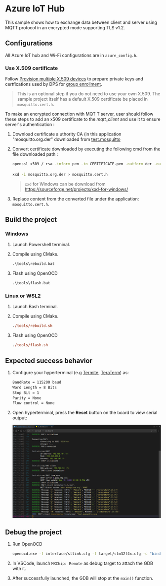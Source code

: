# Azure IoT Hub

This sample shows how to exchange data between client and server using MQTT protocol in an encrypted mode supporting TLS v1.2.

## Configurations

All Azure IoT hub and Wi-Fi configurations are in `azure_config.h`.

### Use X.509 certificate

Follow [Provision multiple X.509 devices](https://learn.microsoft.com/azure/iot-dps/tutorial-custom-hsm-enrollment-group-x509?tabs=linux) to prepare private keys and certfications used by DPS for [group enrollment](https://learn.microsoft.com/azure/iot-dps/concepts-service#enrollment-group).

> This is an optional step if you do not need to use your own X.509. The sample project itself has a default X.509 certificate be placed in `mosquitto.cert.h`.

To make an encrypted connection with MQT T server, user should follow these steps to add an x509 certificate to the _mqtt_client_ and use it to ensure server's authentication :

1. Download certificate a uthority CA (in this application "mosquitto.org.der" downloaded from [test.mosquitto](https://test.mosquitto.org)

1. Convert certificate downloaded by executing the following cmd from the file downloaded path :

   ```bash
   openssl x509 / rsa -inform pem -in CERTIFICATE.pem -outform der -out CERTIFICATE.der

   xxd -i mosquitto.org.der > mosquitto.cert.h
   ```

   > `xxd` for Windows can be download from https://sourceforge.net/projects/xxd-for-windows/

1. Replace content from the converted file under the application: `mosquitto.cert.h`.

## Build the project

### Windows

1. Launch Powershell terminal.

1. Compile using CMake.

   ```ps
   .\tools\rebuild.bat
   ```

1. Flash using OpenOCD

   ```ps
   .\tools\flash.bat
   ```

### Linux or WSL2

1. Launch Bash terminal.

1. Compile using CMake.

   ```ps
   ./tools/rebuild.sh
   ```

1. Flash using OpenOCD

   ```ps
   ./tools/flash.sh
   ```

## Expected success behavior

1. Configure your hyperterminal (e.g [Termite](https://www.compuphase.com/software_termite.htm), [TeraTerm](http://www.teraterm.org/)) as:

   ```txt
   BaudRate = 115200 baud
   Word Length = 8 Bits
   Stop Bit = 1
   Parity = None
   Flow control = None
   ```

1. Open hyperterminal, press the **Reset** button on the board to view serial output:

   ![MQTT client output](../../docs/images/mqtt_client_output.png)

## Debug the project

1. Run OpenOCD

   ```bash
   openocd.exe -f interface/stlink.cfg -f target/stm32f4x.cfg -c "bindto 0.0.0.0" -c "init" -c "reset init"
   ```

1. In VSCode, launch `MXChip: Remote` as debug target to attach the GDB with it.

1. After successfully launched, the GDB will stop at the `main()` function.
